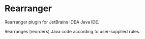 # Rearranger
Rearranger plugin for JetBrains IDEA Java IDE.

Rearranges (reorders) Java code according to user-supplied rules.
